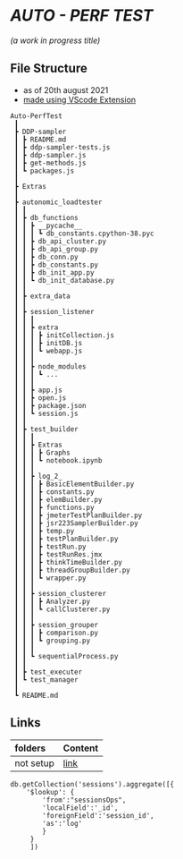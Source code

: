 # *AUTO - PERF TEST*
*(a work in progress title)*

## File Structure
* as of 20th august 2021
* [made using VScode Extension](https://marketplace.visualstudio.com/items?itemName=Shinotatwu-DS.file-tree-generator)
```
Auto-PerfTest
 ┃
 ┣ DDP-sampler
 ┃ ┣ README.md
 ┃ ┣ ddp-sampler-tests.js
 ┃ ┣ ddp-sampler.js
 ┃ ┣ get-methods.js
 ┃ ┗ packages.js
 ┃
 ┣ Extras
 ┃
 ┣ autonomic_loadtester
 ┃ ┃
 ┃ ┣ db_functions
 ┃ ┃ ┣ __pycache__
 ┃ ┃ ┃ ┗ db_constants.cpython-38.pyc
 ┃ ┃ ┣ db_api_cluster.py
 ┃ ┃ ┣ db_api_group.py
 ┃ ┃ ┣ db_conn.py
 ┃ ┃ ┣ db_constants.py
 ┃ ┃ ┣ db_init_app.py
 ┃ ┃ ┗ db_init_database.py
 ┃ ┃
 ┃ ┣ extra_data
 ┃ ┃
 ┃ ┣ session_listener
 ┃ ┃ ┃
 ┃ ┃ ┣ extra
 ┃ ┃ ┃ ┣ initCollection.js
 ┃ ┃ ┃ ┣ initDB.js
 ┃ ┃ ┃ ┗ webapp.js
 ┃ ┃ ┃
 ┃ ┃ ┣ node_modules
 ┃ ┃ ┃ ┗ ...
 ┃ ┃ ┃
 ┃ ┃ ┣ app.js
 ┃ ┃ ┣ open.js
 ┃ ┃ ┣ package.json
 ┃ ┃ ┗ session.js
 ┃ ┃
 ┃ ┣ test_builder
 ┃ ┃ ┃
 ┃ ┃ ┣ Extras
 ┃ ┃ ┃ ┣ Graphs
 ┃ ┃ ┃ ┗ notebook.ipynb
 ┃ ┃ ┃
 ┃ ┃ ┣ log_2_
 ┃ ┃ ┃ ┣ BasicElementBuilder.py
 ┃ ┃ ┃ ┣ constants.py
 ┃ ┃ ┃ ┣ elemBuilder.py
 ┃ ┃ ┃ ┣ functions.py
 ┃ ┃ ┃ ┣ jmeterTestPlanBuilder.py
 ┃ ┃ ┃ ┣ jsr223SamplerBuilder.py
 ┃ ┃ ┃ ┣ temp.py
 ┃ ┃ ┃ ┣ testPlanBuilder.py
 ┃ ┃ ┃ ┣ testRun.py
 ┃ ┃ ┃ ┣ testRunRes.jmx
 ┃ ┃ ┃ ┣ thinkTimeBuilder.py
 ┃ ┃ ┃ ┣ threadGroupBuilder.py
 ┃ ┃ ┃ ┗ wrapper.py
 ┃ ┃ ┃ 
 ┃ ┃ ┣ session_clusterer
 ┃ ┃ ┃ ┣ Analyzer.py
 ┃ ┃ ┃ ┗ callClusterer.py
 ┃ ┃ ┃
 ┃ ┃ ┣ session_grouper
 ┃ ┃ ┃ ┣ comparison.py
 ┃ ┃ ┃ ┗ grouping.py
 ┃ ┃ ┃
 ┃ ┃ ┗ sequentialProcess.py
 ┃ ┃
 ┃ ┣ test_executer
 ┃ ┗ test_manager
 ┃
 ┗ README.md
```

## Links
| folders        | Content            |
| :------------- | ------------------ |
| not setup    |[link](https://github.com/shaanNagra/)|




```
db.getCollection('sessions').aggregate([{
    '$lookup': {
        'from':"sessionsOps",
        'localField':'_id',
        'foreignField':'session_id',
        'as':'log'
        }
     }
     ])
```